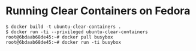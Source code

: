# Running Clear Containers on Fedora

```
$ docker build -t ubuntu-clear-containers .
$ docker run -ti --privileged ubuntu-clear-containers
root@6bdaab68de45:~# docker pull busybox
root@6bdaab68de45:~# docker run -ti busybox
```
